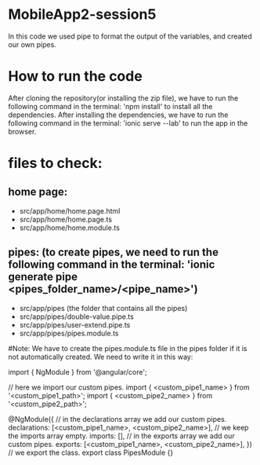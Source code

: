 # MobileApp2-session5
In this code we used pipe to format the output of the variables, and created our own pipes.

# How to run the code
After cloning the repository(or installing the zip file), we have to run the following command in the terminal:
'npm install' to install all the dependencies.
After installing the dependencies, we have to run the following command in the terminal:
'ionic serve --lab' to run the app in the browser.

# files to check:
home page:
----------
- src/app/home/home.page.html
- src/app/home/home.page.ts
- src/app/home/home.module.ts

pipes: (to create pipes, we need to run the following command in the terminal: 'ionic generate pipe <pipes_folder_name>/<pipe_name>')
------
- src/app/pipes (the folder that contains all the pipes)
- src/app/pipes/double-value.pipe.ts
- src/app/pipes/user-extend.pipe.ts
- src/app/pipes/pipes.module.ts

#Note:
We have to create the pipes.module.ts file in the pipes folder if it is not automatically created.
We need to write it in this way:

import { NgModule } from '@angular/core';

// here we import our custom pipes. 
import { <custom_pipe1_name> } from '<custom_pipe1_path>';
import { <custom_pipe2_name> } from '<custom_pipe2_path>';

@NgModule({
  // in the declarations array we add our custom pipes.
  declarations: [<custom_pipe1_name>, <custom_pipe2_name>],
  // we keep the imports array empty.
  imports: [],
  // in the exports array we add our custom pipes.
  exports: [<custom_pipe1_name>, <custom_pipe2_name>],
})
// we export the class.
export class PipesModule {}